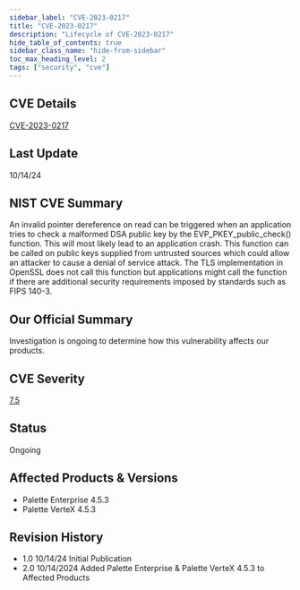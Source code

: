 ```yaml
---
sidebar_label: "CVE-2023-0217"
title: "CVE-2023-0217"
description: "Lifecycle of CVE-2023-0217"
hide_table_of_contents: true
sidebar_class_name: "hide-from-sidebar"
toc_max_heading_level: 2
tags: ["security", "cve"]
---
```


## CVE Details

[CVE-2023-0217](https://nvd.nist.gov/vuln/detail/CVE-2023-0217)

## Last Update

10/14/24

## NIST CVE Summary

An invalid pointer dereference on read can be triggered when an application tries to check a malformed DSA public key by the EVP_PKEY_public_check() function. This will most likely lead to an application crash. This function can be called on public keys supplied from untrusted sources which could allow an attacker to cause a denial of service attack. The TLS implementation in OpenSSL does not call this function but applications might call the function if there are additional security requirements imposed by standards such as FIPS 140-3.

## Our Official Summary

Investigation is ongoing to determine how this vulnerability affects our products.

## CVE Severity

[7.5](https://nvd.nist.gov/vuln/detail/CVE-2023-0217)

## Status

Ongoing

## Affected Products & Versions

- Palette Enterprise 4.5.3
- Palette VerteX 4.5.3

## Revision History

- 1.0 10/14/24 Initial Publication
- 2.0 10/14/2024 Added Palette Enterprise & Palette VerteX 4.5.3 to Affected Products